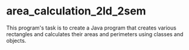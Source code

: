 # area_calculation_2ld_2sem
 This program's task is to create a Java program that creates various rectangles and calculates their areas and perimeters using classes and objects.
